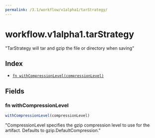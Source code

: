 ```yaml
---
permalink: /3.1/workflow/v1alpha1/tarStrategy/
---
```


# workflow.v1alpha1.tarStrategy

"TarStrategy will tar and gzip the file or directory when saving"

## Index

* [`fn withCompressionLevel(compressionLevel)`](#fn-withcompressionlevel)

## Fields

### fn withCompressionLevel

```ts
withCompressionLevel(compressionLevel)
```

"CompressionLevel specifies the gzip compression level to use for the artifact. Defaults to gzip.DefaultCompression."